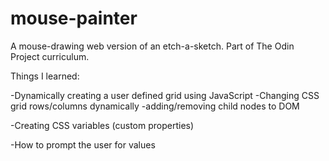 # mouse-painter
A mouse-drawing web version of an etch-a-sketch. Part of The Odin Project curriculum. 

Things I learned:

-Dynamically creating a user defined grid using JavaScript
 -Changing CSS grid rows/columns dynamically
 -adding/removing child nodes to DOM

-Creating CSS variables (custom properties)

-How to prompt the user for values

